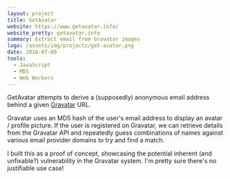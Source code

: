 ```yaml
---
layout: project
title: GetAvatar
website: https://www.getavatar.info/
website_pretty: getavatar.info
summary: Extract email from Gravatar images
logo: /assets/img/projects/get-avatar.png
date: 2016-07-09
tools:
  - JavaScript
  - MD5
  - Web Workers
---
```


GetAvatar attempts to derive a (supposedly) anonymous email address behind a given
[Gravatar](https://gravatar.com/) URL.

Gravatar uses an MD5 hash of the user's email address to display an avatar / profile picture.
If the user is registered on Gravatar, we can retrieve details from the Gravatar API and repeatedly
guess combinations of names against various email provider domains to try and find a match.

I built this as a proof of concept, showcasing the potential inherent (and unfixable?)
vulnerability in the Gravatar system. I'm pretty sure there's no justifiable use case!
